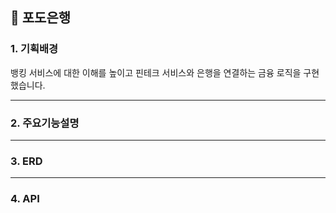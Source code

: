 ## 🍇 포도은행

### 1. 기획배경
뱅킹 서비스에 대한 이해를 높이고 핀테크 서비스와 은행을 연결하는 금융 로직을 구현했습니다.


<hr>


### 2. 주요기능설명


<hr>


### 3. ERD

<hr>


### 4. API
